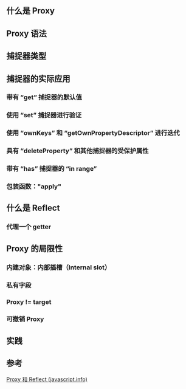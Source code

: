 ## 什么是 Proxy

## Proxy 语法

## 捕捉器类型

## 捕捉器的实际应用

### 带有 “get” 捕捉器的默认值

### 使用 “set” 捕捉器进行验证

### 使用 “ownKeys” 和 “getOwnPropertyDescriptor” 进行迭代

### 具有 “deleteProperty” 和其他捕捉器的受保护属性

### 带有 “has” 捕捉器的 “in range”

### 包装函数："apply"

## 什么是 Reflect

### 代理一个 getter

## Proxy 的局限性

### 内建对象：内部插槽（Internal slot）

### 私有字段

### Proxy != target

### 可撤销 Proxy

## 实践

## 参考

[Proxy 和 Reflect (javascript.info)](https://zh.javascript.info/proxy#shi-yong-set-bu-zhuo-qi-jin-hang-yan-zheng)